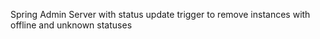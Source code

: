 Spring Admin Server with status update trigger to remove instances with offline and unknown statuses